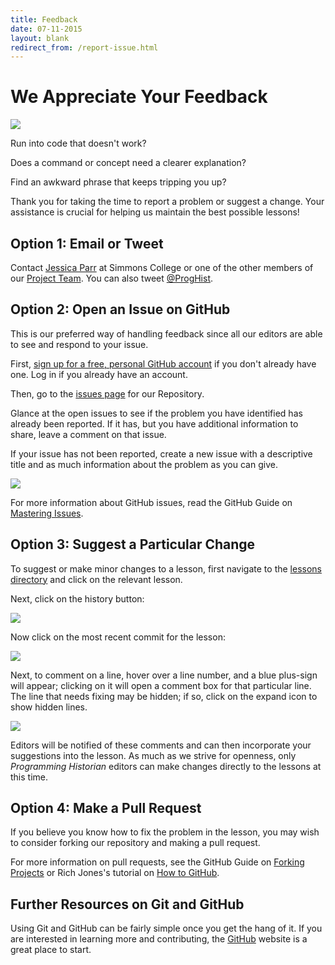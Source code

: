 ```yaml
---
title: Feedback
date: 07-11-2015
layout: blank
redirect_from: /report-issue.html
---
```


# We Appreciate Your Feedback

<img src="{{site.baseurl}}/images/reader-sm.png" class="garnish rounded float-left" />

Run into code that doesn't work?

Does a command or concept need a clearer explanation?

Find an awkward phrase that keeps tripping you up?

Thank you for taking the time to report a problem or suggest a change. Your assistance is crucial for helping us maintain the best possible lessons!


## Option 1: Email or Tweet
Contact <a href="mailto:jparr1129@gmail.com">Jessica Parr</a> at Simmons College or one of the other members of our [Project Team](project-team.html). You can also tweet [@ProgHist](https://twitter.com/proghist).

## Option 2: Open an Issue on GitHub
This is our preferred way of handling feedback since all our editors are able to see and respond to your issue.

First, [sign up for a free, personal GitHub account](https://help.github.com/articles/signing-up-for-a-new-github-account) if you don't already have one. Log in if you already have an account.

Then, go to the [issues page](https://github.com/programminghistorian/jekyll/issues?state=open) for our Repository.

Glance at the open issues to see if the problem you have identified has already been reported. If it has, but you have additional information to share, leave a comment on that issue.

If your issue has not been reported, create a new issue with a descriptive title and as much information about the problem as you can give.

<img src="https://cloud.githubusercontent.com/assets/1126864/3697100/52b37768-139e-11e4-816e-c3eee5516997.png" class="full-width rounded" />

For more information about GitHub issues, read the GitHub Guide on [Mastering Issues](https://guides.github.com/features/issues/).


## Option 3: Suggest a Particular Change
To suggest or make minor changes to a lesson, first navigate to the [lessons directory](https://github.com/programminghistorian/jekyll/tree/gh-pages/lessons) and click on the relevant lesson.

Next, click on the history button:

<img src="https://cloud.githubusercontent.com/assets/1126864/4781623/36c1e29e-5cb2-11e4-9ed8-df952fbd4a0b.png" class="full-width rounded" />


Now click on the most recent commit for the lesson:

<img src="https://cloud.githubusercontent.com/assets/1126864/4781629/901b4330-5cb2-11e4-9bc9-d211daa5e987.png" class="full-width rounded" />

Next, to comment on a line, hover over a line number, and a blue plus-sign will appear; clicking on it will open a comment box for that particular line. The line that needs fixing may be hidden; if so, click on the expand icon to show hidden lines.

<img src="https://cloud.githubusercontent.com/assets/1126864/4781633/27b780b4-5cb3-11e4-81aa-0ed217b94a2f.png" class="full-width rounded" />

Editors will be notified of these comments and can then incorporate your suggestions into the lesson. As much as we strive for openness, only _Programming Historian_ editors can make changes directly to the lessons at this time.


## Option 4: Make a Pull Request

If you believe you know how to fix the problem in the lesson, you may wish to consider forking our repository and making a pull request.

For more information on pull requests, see the GitHub Guide on [Forking Projects](https://guides.github.com/activities/forking/) or Rich Jones's tutorial on [How to GitHub](https://gun.io/blog/how-to-github-fork-branch-and-pull-request/).

## Further Resources on Git and GitHub

Using Git and GitHub can be fairly simple once you get the hang of it.  If you are interested in learning more and contributing, the [GitHub](https://help.github.com/articles/good-resources-for-learning-git-and-github/) website is a great place to start.
